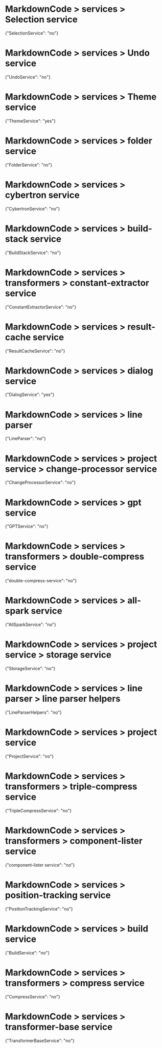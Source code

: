 # MarkdownCode > services > Selection service
{"SelectionService": "no"}
# MarkdownCode > services > Undo service
{"UndoService": "no"}
# MarkdownCode > services > Theme service
{"ThemeService": "yes"}
# MarkdownCode > services > folder service
{"FolderService": "no"}
# MarkdownCode > services > cybertron service
{"CybertronService": "no"}
# MarkdownCode > services > build-stack service
{"BuildStackService": "no"}
# MarkdownCode > services > transformers > constant-extractor service
{"ConstantExtractorService": "no"}
# MarkdownCode > services > result-cache service
{"ResultCacheService": "no"}
# MarkdownCode > services > dialog service
{"DialogService": "yes"}
# MarkdownCode > services > line parser
{"LineParser": "no"}
# MarkdownCode > services > project service > change-processor service
{"ChangeProcessorService": "no"}
# MarkdownCode > services > gpt service
{"GPTService": "no"}
# MarkdownCode > services > transformers > double-compress service
{"double-compress-service": "no"}
# MarkdownCode > services > all-spark service
{"AllSparkService": "no"}
# MarkdownCode > services > project service > storage service
{"StorageService": "no"}
# MarkdownCode > services > line parser > line parser helpers
{"LineParserHelpers": "no"}
# MarkdownCode > services > project service
{"ProjectService": "no"}
# MarkdownCode > services > transformers > triple-compress service
{"TripleCompressService": "no"}
# MarkdownCode > services > transformers > component-lister service
{"component-lister service": "no"}
# MarkdownCode > services > position-tracking service
{"PositionTrackingService": "no"}
# MarkdownCode > services > build service
{"BuildService": "no"}
# MarkdownCode > services > transformers > compress service
{"CompressService": "no"}
# MarkdownCode > services > transformer-base service
{"TransformerBaseService": "no"}

